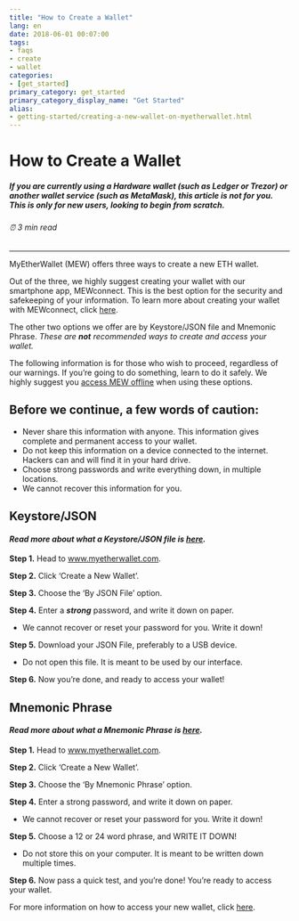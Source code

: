 ```yaml
---
title: "How to Create a Wallet"
lang: en
date: 2018-06-01 00:07:00
tags:
- faqs
- create
- wallet
categories:
- [get_started]
primary_category: get_started
primary_category_display_name: "Get Started"
alias:
- getting-started/creating-a-new-wallet-on-myetherwallet.html
---
```


# __How to Create a Wallet__
##### If you are currently using a Hardware wallet (such as Ledger or Trezor) or another wallet service (such as MetaMask), this article is not for you. This is only for new users, looking to begin from scratch.
###### ⏰ 3 min read
***

MyEtherWallet (MEW) offers three ways to create a new ETH wallet. 

Out of the three, we highly suggest creating your wallet with our smartphone app, MEWconnect. This is the best option for the security and safekeeping of your information. To learn more about creating your wallet with MEWconnect, click [here][mewConnect].

The other two options we offer are by Keystore/JSON file and Mnemonic Phrase. 
*These are **not** recommended ways to create and access your wallet.*

The following information is for those who wish to proceed, regardless of our warnings. If you’re going to do something, learn to do it safely. We highly suggest you [access MEW offline][offline] when using these options.



## __Before we continue, a few words of caution:__

* Never share this information with anyone. This information gives complete and permanent access to your wallet.
* Do not keep this information on a device connected to the internet. Hackers can and will find it in your hard drive. 
* Choose strong passwords and write everything down, in multiple locations.
* We cannot recover this information for you.



## __Keystore/JSON__
#### *Read more about what a Keystore/JSON file is [here][keystoreJson].*

**Step 1.** Head to www.myetherwallet.com. 

**Step 2.** Click ‘Create a New Wallet’.

**Step 3.** Choose the ‘By JSON File’ option.

**Step 4.** Enter a **_strong_** password, and write it down on paper.

* We cannot recover or reset your password for you. Write it down!

**Step 5.** Download your JSON File, preferably to a USB device. 

* Do not open this file. It is meant to be used by our interface.

**Step 6.** Now you’re done, and ready to access your wallet!



## __Mnemonic Phrase__
#### *Read more about what a Mnemonic Phrase is [here][mnemonic].*

**Step 1.** Head to www.myetherwallet.com.

**Step 2.** Click ‘Create a New Wallet’.

**Step 3.** Choose the ‘By Mnemonic Phrase’ option.

**Step 4.** Enter a strong password, and write it down on paper.

* We cannot recover or reset your password for you. Write it down!

**Step 5.** Choose a 12 or 24 word phrase, and WRITE IT DOWN!

* Do not store this on your computer. It is meant to be written down multiple times.

**Step 6.** Now pass a quick test, and you’re done! You’re ready to access your wallet.



For more information on how to access your new wallet, click <a href="">here</a>.<p>

[mewConnect]: /posts/mewconnect/mewconnect-101-create/
[offline]: /posts/offline/offline-mew-looks-weird/
[keystoreJson]: /posts/security-and-privacy/what-is-a-keystore-file/
[mnemonic]: /posts/security-and-privacy/what-is-a-mnemonic-phrase/